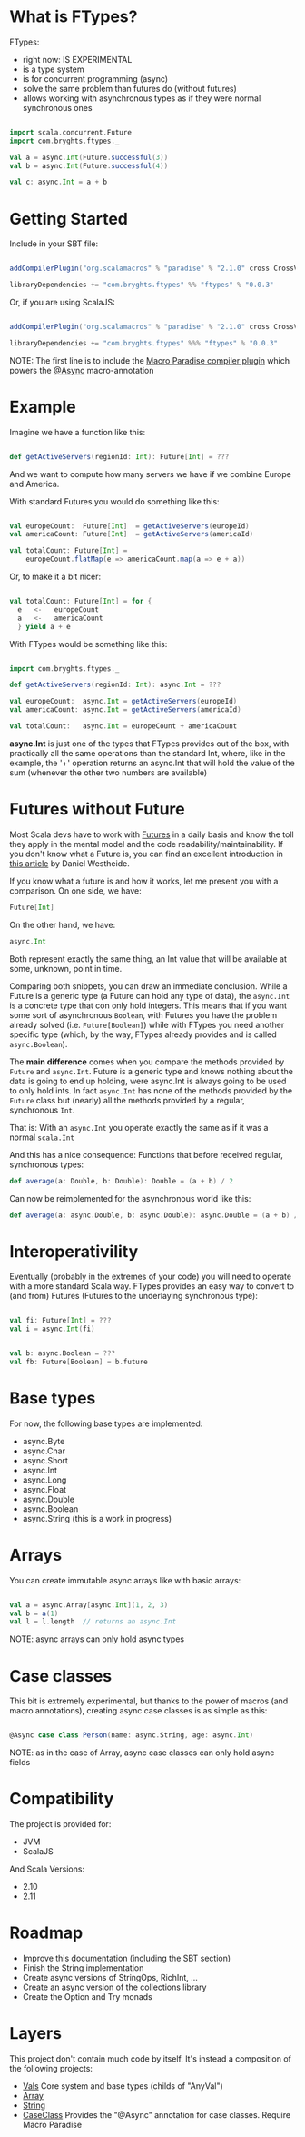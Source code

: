 # What is FTypes?


FTypes:

* right now: IS EXPERIMENTAL
* is a type system
* is for concurrent programming (async)
* solve the same problem than futures do (without futures)
* allows working with asynchronous types as if they were normal synchronous ones

```scala

import scala.concurrent.Future
import com.bryghts.ftypes._

val a = async.Int(Future.successful(3))
val b = async.Int(Future.successful(4))

val c: async.Int = a + b

```

# Getting Started

Include in your SBT file:

```sbt

addCompilerPlugin("org.scalamacros" % "paradise" % "2.1.0" cross CrossVersion.full)

libraryDependencies += "com.bryghts.ftypes" %% "ftypes" % "0.0.3"

```

Or, if you are using ScalaJS:

```sbt

addCompilerPlugin("org.scalamacros" % "paradise" % "2.1.0" cross CrossVersion.full)

libraryDependencies += "com.bryghts.ftypes" %%% "ftypes" % "0.0.3"

```

NOTE: The first line is to include the [Macro Paradise compiler plugin](http://docs.scala-lang.org/overviews/macros/paradise.html) which powers the [@Async](#case-classes) macro-annotation

# Example
Imagine we have a function like this:

```scala

def getActiveServers(regionId: Int): Future[Int] = ???

```

And we want to compute how many servers we have if we combine Europe and America.

With standard Futures you would do something like this:

```scala

val europeCount:  Future[Int]  = getActiveServers(europeId)
val americaCount: Future[Int]  = getActiveServers(americaId)

val totalCount: Future[Int] =
    europeCount.flatMap(e => americaCount.map(a => e + a))

```

Or, to make it a bit nicer:

```scala

val totalCount: Future[Int] = for {
  e   <-   europeCount
  a   <-   americaCount
  } yield a + e

```

With FTypes would be something like this:

```scala

import com.bryghts.ftypes._

def getActiveServers(regionId: Int): async.Int = ???

val europeCount:  async.Int = getActiveServers(europeId)
val americaCount: async.Int = getActiveServers(americaId)

val totalCount:   async.Int = europeCount + americaCount

```

**async.Int** is just one of the types that FTypes provides out of the box, with practically all the same operations than the standard Int, where, like in the example, the '+' operation returns an async.Int that will hold the value of the sum (whenever the other two numbers are available)


# Futures without Future
Most Scala devs have to work with [Futures](http://docs.scala-lang.org/overviews/core/futures.html) in a daily basis and know the toll they apply in the mental model and the code readability/maintainability. If you don't know what a Future is, you can find an excellent introduction in [this article](http://danielwestheide.com/blog/2013/01/09/the-neophytes-guide-to-scala-part-8-welcome-to-the-future.html) by Daniel Westheide.

If you know what a future is and how it works, let me present you with a comparison. On one side, we have:

```scala
Future[Int]
```

On the other hand, we have:

```scala
async.Int
```

Both represent exactly the same thing, an Int value that will be available at some, unknown, point in time.

Comparing both snippets, you can draw an immediate conclusion. While a Future is a generic type (a Future can hold any type of data), the `async.Int` is a concrete type that con only hold integers. This means that if you want some sort of asynchronous `Boolean`, with Futures you have the problem already solved (i.e. `Future[Boolean]`) while with FTypes you need another specific type (which, by the way, FTypes already provides and is called `async.Boolean`).

The **main difference** comes when you compare the methods provided by `Future` and `async.Int`. Future is a generic type and knows nothing about the data is going to end up holding, were async.Int is always going to be used to only hold ints. In fact `async.Int` has none of the methods provided by the `Future` class but (nearly) all the methods provided by a regular, synchronous `Int`.

That is: With an `async.Int` you operate exactly the same as if it was a normal `scala.Int`

And this has a nice consequence: Functions that before received regular, synchronous types:

```scala
def average(a: Double, b: Double): Double = (a + b) / 2
```

Can now be reimplemented for the asynchronous world like this:

```scala
def average(a: async.Double, b: async.Double): async.Double = (a + b) / 2
```


# Interoperativility

Eventually (probably in the extremes of your code) you will need to operate with a more standard Scala way. FTypes provides an easy way to convert to (and from) Futures (Futures to the underlaying synchronous type):

```scala

val fi: Future[Int] = ???
val i = async.Int(fi)


val b: async.Boolean = ???
val fb: Future[Boolean] = b.future

```

# Base types

For now, the following base types are implemented:

- async.Byte
- async.Char
- async.Short
- async.Int
- async.Long
- async.Float
- async.Double
- async.Boolean
- async.String (this is a work in progress)

# Arrays

You can create immutable async arrays like with basic arrays:

```scala

val a = async.Array[async.Int](1, 2, 3)
val b = a(1)
val l = l.length  // returns an async.Int

```

NOTE: async arrays can only hold async types

# Case classes

This bit is extremely experimental, but thanks to the power of macros (and macro annotations), creating async case classes is as simple as this:

```scala

@Async case class Person(name: async.String, age: async.Int)

```

NOTE: as in the case of Array, async case classes can only hold async fields

# Compatibility

The project is provided for:
- JVM
- ScalaJS
 
And Scala Versions:
- 2.10
- 2.11


# Roadmap

- Improve this documentation (including the SBT section)
- Finish the String implementation
- Create async versions of StringOps, RichInt, ...
- Create an async version of the collections library
- Create the Option and Try monads
 

# Layers

This project don't contain much code by itself. It's instead a composition of the following projects:
- [Vals](https://github.com/marcesquerra/FTypes-Vals) Core system and base types (childs of "AnyVal")
- [Array](https://github.com/marcesquerra/FTypes-Array)
- [String](https://github.com/marcesquerra/FTypes-String)
- [CaseClass](https://github.com/marcesquerra/FTypes-CaseClass) Provides the "@Async" annotation for case classes. Require Macro Paradise
 
